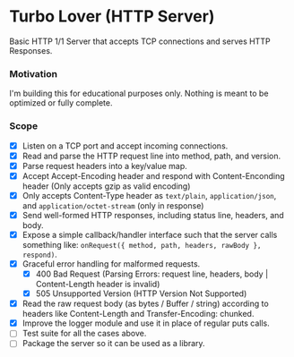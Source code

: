 # Turbo Lover (HTTP Server) 

Basic HTTP 1/1 Server that accepts TCP connections and serves HTTP Responses.

### Motivation

I'm building this for educational purposes only. Nothing is meant to be optimized or fully complete. 

### Scope

- [x] Listen on a TCP port and accept incoming connections.
- [x] Read and parse the HTTP request line into method, path, and version.
- [x] Parse request headers into a key/value map.
- [x] Accept Accept-Encoding header and respond with Content-Enconding header (Only accepts gzip as valid encoding)
- [x] Only accepts Content-Type header as `text/plain`, `application/json`, and `application/octet-stream` (only in response)
- [x] Send well-formed HTTP responses, including status line, headers, and body.
- [x] Expose a simple callback/handler interface such that the server calls something like: `onRequest({ method, path, headers, rawBody }, respond)`.
- [x] Graceful error handling for malformed requests.
    - [x] 400 Bad Request (Parsing Errors: request line, headers, body | Content-Length header is invalid) 
    - [x] 505 Unsupported Version (HTTP Version Not Supported)
- [x] Read the raw request body (as bytes / Buffer / string) according to headers like Content-Length and Transfer-Encoding: chunked.
- [x] Improve the logger module and use it in place of regular puts calls.
- [ ] Test suite for all the cases above.
- [ ] Package the server so it can be used as a library.
